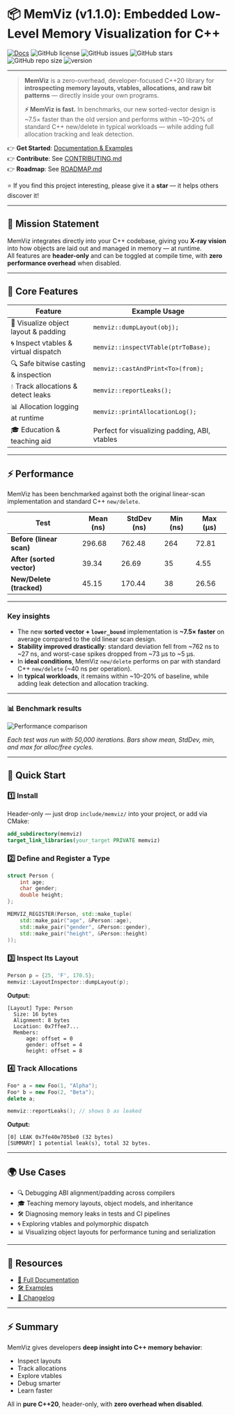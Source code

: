 # 📦 MemViz (v1.1.0): Embedded Low-Level Memory Visualization for C++

[![Docs](https://img.shields.io/badge/docs-Doxygen-blue)](https://la-10.github.io/MemViz)
![GitHub license](https://img.shields.io/github/license/LA-10/MemViz)
![GitHub issues](https://img.shields.io/github/issues/LA-10/MemViz)
![GitHub stars](https://img.shields.io/github/stars/LA-10/MemViz?style=social)
![GitHub repo size](https://img.shields.io/github/repo-size/LA-10/MemViz)
![version](https://img.shields.io/badge/version-v1.1.0-blue.svg)

---

> **MemViz** is a zero-overhead, developer-focused C++20 library for **introspecting memory layouts, vtables, allocations, and raw bit patterns** — directly inside your own programs. 
>
>**⚡ MemViz is fast.** In benchmarks, our new sorted-vector design is ~7.5× faster than the old version and performs within ~10–20% of standard C++ new/delete in typical workloads — while adding full allocation tracking and leak detection.

👉 **Get Started**: [Documentation & Examples](https://la-10.github.io/MemViz/)  
👉 **Contribute**: See [CONTRIBUTING.md](CONTRIBUTING.md)  
👉 **Roadmap**: See [ROADMAP.md](ROADMAP.md)  

⭐ If you find this project interesting, please give it a **star** — it helps others discover it!

---

## 🎯 Mission Statement

MemViz integrates directly into your C++ codebase, giving you **X-ray vision** into how objects are laid out and managed in memory — at runtime.  
All features are **header-only** and can be toggled at compile time, with **zero performance overhead** when disabled.

---

## 🧠 Core Features

| Feature                                  | Example Usage                                   |
| ---------------------------------------- | ----------------------------------------------- |
| 📐 Visualize object layout & padding      | `memviz::dumpLayout(obj);`     |
| 🌀 Inspect vtables & virtual dispatch     | `memviz::inspectVTable(ptrToBase);`             |
| 🔍 Safe bitwise casting & inspection      | `memviz::castAndPrint<To>(from);`               |
| 💧 Track allocations & detect leaks       | `memviz::reportLeaks();`                        |
| 📊 Allocation logging at runtime          | `memviz::printAllocationLog();`                 |
| 🎓 Education & teaching aid               | Perfect for visualizing padding, ABI, vtables   |

---

## ⚡ Performance

MemViz has been benchmarked against both the original linear-scan implementation and standard C++ `new/delete`.

| Test                      | Mean (ns) | StdDev (ns) | Min (ns) | Max (µs) |
| ------------------------- | --------- | ----------- | -------- | -------- |
| **Before (linear scan)**  | 296.68    | 762.48      | 264      | 72.81    |
| **After (sorted vector)** | 39.34     | 26.69       | 35       | 4.55     |
| **New/Delete (tracked)**  | 45.15     | 170.44      | 38       | 26.56    |

---

### Key insights

* The new **sorted vector + `lower_bound`** implementation is **\~7.5× faster** on average compared to the old linear scan design.
* **Stability improved drastically**: standard deviation fell from \~762 ns to \~27 ns, and worst-case spikes dropped from \~73 µs to \~5 µs.
* In **ideal conditions**, MemViz `new/delete` performs on par with standard C++ `new/delete` (\~40 ns per operation).
* In **typical workloads**, it remains within \~10–20% of baseline, while adding leak detection and allocation tracking.

---

### 📊 Benchmark results

![Performance comparison](benchmark/img/Figure_1.png)

*Each test was run with 50,000 iterations. Bars show mean, StdDev, min, and max for alloc/free cycles.*

---

## 🚀 Quick Start

### 1️⃣ Install
Header-only — just drop `include/memviz/` into your project, or add via CMake:

```cmake
add_subdirectory(memviz)
target_link_libraries(your_target PRIVATE memviz)
````

### 2️⃣ Define and Register a Type

```cpp
struct Person {
    int age;
    char gender;
    double height;
};

MEMVIZ_REGISTER(Person, std::make_tuple(
    std::make_pair("age", &Person::age),
    std::make_pair("gender", &Person::gender),
    std::make_pair("height", &Person::height)
));
```

### 3️⃣ Inspect Its Layout

```cpp
Person p = {25, 'F', 170.5};
memviz::LayoutInspector::dumpLayout(p);
```

**Output:**

```
[Layout] Type: Person
  Size: 16 bytes
  Alignment: 8 bytes
  Location: 0x7ffee7...
  Members:
      age: offset = 0
      gender: offset = 4
      height: offset = 8
```

### 4️⃣ Track Allocations

```cpp
Foo* a = new Foo(1, "Alpha");
Foo* b = new Foo(2, "Beta");
delete a;

memviz::reportLeaks(); // shows b as leaked
```

**Output:**

```
[0] LEAK 0x7fe40e705be0 (32 bytes)
[SUMMARY] 1 potential leak(s), total 32 bytes.
```

---

## 🌍 Use Cases

* 🔍 Debugging ABI alignment/padding across compilers
* 🎓 Teaching memory layouts, object models, and inheritance
* 🛠 Diagnosing memory leaks in tests and CI pipelines
* 🌀 Exploring vtables and polymorphic dispatch
* 📊 Visualizing object layouts for performance tuning and serialization

---

## 🔗 Resources

* [📘 Full Documentation](https://la-10.github.io/MemViz/)
* [🛠 Examples](./examples)
* [📝 Changelog](CHANGELOG.md)

---

## ⚡️ Summary

MemViz gives developers **deep insight into C++ memory behavior**:

* Inspect layouts
* Track allocations
* Explore vtables
* Debug smarter
* Learn faster

All in **pure C++20**, header-only, with **zero overhead when disabled**.
